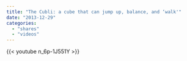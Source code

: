 ```yaml
---
title: "The Cubli: a cube that can jump up, balance, and ‘walk'"
date: "2013-12-29"
categories:
  - "shares"
  - "videos"
---
```


{{< youtube n_6p-1J551Y >}}
